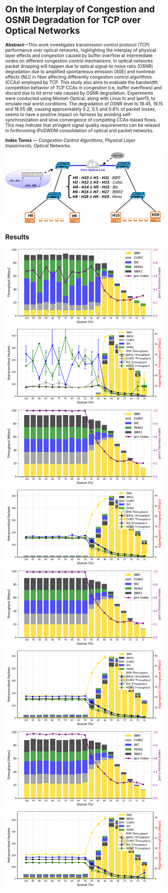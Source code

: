 # On the Interplay of Congestion and OSNR Degradation for TCP over Optical Networks

**Abstract**—This work investigates transmission control protocol (TCP) performance over optical networks, highlighting the
interplay of physical layer effects and congestion caused by buffer overflow at intermediate nodes on different congestion
control mechanisms. In optical networks packet dropping will happen due to optical signal-to noise ratio (OSNR) degradation
due to amplified spontaneous emission (ASE) and nonlinear effects (NLI) in fiber affecting differently congestion control
algorithms (CCAs) employed by TCP. This study also aims to evaluate the bandwidth competition behavior of TCP CCAs
in congestion (i.e, buffer overflows) and discard due to bit error rate caused by OSNR degradation. Experiments were
conducted using Mininet-Optical, along with Linux tc and iperf3, to emulate real world conditions. The degradation of
OSNR level to 19.45, 19.15 and 18.95 dB, causing approximately 0.2, 0.5 and 0.8% of packet losses, seems to have a positive
impact on fairness by avoiding self-synchronization and slow convergence of competing CCAs-based flows. This may indicate
that stringent signal quality requirements can be relaxed in forthcoming IPoDWDM consolidation of optical and packet
networks.

**Index Terms** — *Congestion Control Algorithms, Physical Layer Impairments, Optical Networks.*

![Setup de testes](Images/Diagram_CC_TCP_BW2.png)

## Results
![Average throughput and Jain Fairness Index by TCP congestion control lossless algorithm, gOSNR ≥ 20 dB](Images/Thoughput_00_loss.png)
![Retransmission and Throughput average per Queue Variation by TCP congestion control lossless algorithm, gOSNR ≥ 20 dB](Images/Retr_00_loss.png) 
![Average throughput and Jain Fairness Index by TCP congestion control algorithm with 0.2% losses - gOSNR ≈ 19.45 dB](Images/Thoughput_02_loss.png)
![Retransmission and Throughput average per Queue Variation by TCP congestion control algorithm with 0.2% losses - gOSNR ≈ 19.45 dB](Images/Retr_02_loss.png)
![Average throughput and Jain Fairness Index by TCP congestion control algorithm with 0.5% losses - gOSNR ≈ 19.15 dBs](Images/Thoughput_05_loss.png)
![Retransmission and Throughput average per Queue Variation by TCP congestion control algorithm with 0.5% losses - gOSNR ≈ 19.15 dB](Images/Retr_05_loss.png)
![Average throughput and Jain Fairness Index by TCP congestion control algorithm with 0.8% losses - gOSNR ≈ 18.95 dB](Images/Thoughput_08_loss.png)
![Retransmission and Throughput average per Queue Variation by TCP congestion control algorithm with 0.8% losses - gOSNR ≈ 18.95 dB](Images/Retr_08_loss.png)
